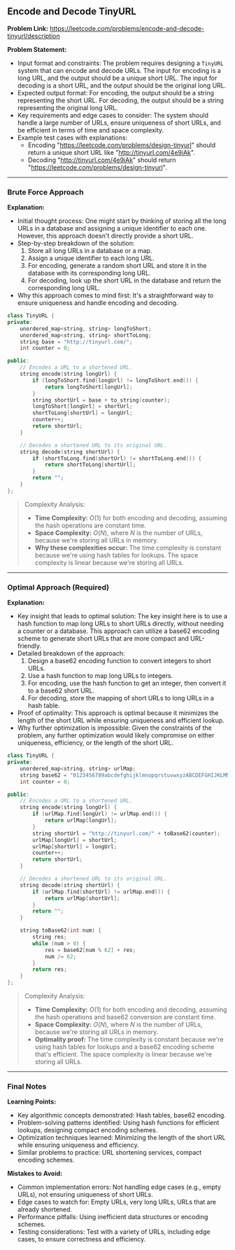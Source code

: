 ## Encode and Decode TinyURL
**Problem Link:** https://leetcode.com/problems/encode-and-decode-tinyurl/description

**Problem Statement:**
- Input format and constraints: The problem requires designing a `TinyURL` system that can encode and decode URLs. The input for encoding is a long URL, and the output should be a unique short URL. The input for decoding is a short URL, and the output should be the original long URL.
- Expected output format: For encoding, the output should be a string representing the short URL. For decoding, the output should be a string representing the original long URL.
- Key requirements and edge cases to consider: The system should handle a large number of URLs, ensure uniqueness of short URLs, and be efficient in terms of time and space complexity.
- Example test cases with explanations: 
    - Encoding "https://leetcode.com/problems/design-tinyurl" should return a unique short URL like "http://tinyurl.com/4e9iAk".
    - Decoding "http://tinyurl.com/4e9iAk" should return "https://leetcode.com/problems/design-tinyurl".

---

### Brute Force Approach
**Explanation:**
- Initial thought process: One might start by thinking of storing all the long URLs in a database and assigning a unique identifier to each one. However, this approach doesn't directly provide a short URL.
- Step-by-step breakdown of the solution:
    1. Store all long URLs in a database or a map.
    2. Assign a unique identifier to each long URL.
    3. For encoding, generate a random short URL and store it in the database with its corresponding long URL.
    4. For decoding, look up the short URL in the database and return the corresponding long URL.
- Why this approach comes to mind first: It's a straightforward way to ensure uniqueness and handle encoding and decoding.

```cpp
class TinyURL {
private:
    unordered_map<string, string> longToShort;
    unordered_map<string, string> shortToLong;
    string base = "http://tinyurl.com/";
    int counter = 0;

public:
    // Encodes a URL to a shortened URL.
    string encode(string longUrl) {
        if (longToShort.find(longUrl) != longToShort.end()) {
            return longToShort[longUrl];
        }
        string shortUrl = base + to_string(counter);
        longToShort[longUrl] = shortUrl;
        shortToLong[shortUrl] = longUrl;
        counter++;
        return shortUrl;
    }

    // Decodes a shortened URL to its original URL.
    string decode(string shortUrl) {
        if (shortToLong.find(shortUrl) != shortToLong.end()) {
            return shortToLong[shortUrl];
        }
        return "";
    }
};
```

> Complexity Analysis:
> - **Time Complexity:** $O(1)$ for both encoding and decoding, assuming the hash operations are constant time.
> - **Space Complexity:** $O(N)$, where $N$ is the number of URLs, because we're storing all URLs in memory.
> - **Why these complexities occur:** The time complexity is constant because we're using hash tables for lookups. The space complexity is linear because we're storing all URLs.

---

### Optimal Approach (Required)
**Explanation:**
- Key insight that leads to optimal solution: The key insight here is to use a hash function to map long URLs to short URLs directly, without needing a counter or a database. This approach can utilize a base62 encoding scheme to generate short URLs that are more compact and URL-friendly.
- Detailed breakdown of the approach:
    1. Design a base62 encoding function to convert integers to short URLs.
    2. Use a hash function to map long URLs to integers.
    3. For encoding, use the hash function to get an integer, then convert it to a base62 short URL.
    4. For decoding, store the mapping of short URLs to long URLs in a hash table.
- Proof of optimality: This approach is optimal because it minimizes the length of the short URL while ensuring uniqueness and efficient lookup.
- Why further optimization is impossible: Given the constraints of the problem, any further optimization would likely compromise on either uniqueness, efficiency, or the length of the short URL.

```cpp
class TinyURL {
private:
    unordered_map<string, string> urlMap;
    string base62 = "0123456789abcdefghijklmnopqrstuvwxyzABCDEFGHIJKLMNOPQRSTUVWXYZ";
    int counter = 0;

public:
    // Encodes a URL to a shortened URL.
    string encode(string longUrl) {
        if (urlMap.find(longUrl) != urlMap.end()) {
            return urlMap[longUrl];
        }
        string shortUrl = "http://tinyurl.com/" + toBase62(counter);
        urlMap[longUrl] = shortUrl;
        urlMap[shortUrl] = longUrl;
        counter++;
        return shortUrl;
    }

    // Decodes a shortened URL to its original URL.
    string decode(string shortUrl) {
        if (urlMap.find(shortUrl) != urlMap.end()) {
            return urlMap[shortUrl];
        }
        return "";
    }

    string toBase62(int num) {
        string res;
        while (num > 0) {
            res = base62[num % 62] + res;
            num /= 62;
        }
        return res;
    }
};
```

> Complexity Analysis:
> - **Time Complexity:** $O(1)$ for both encoding and decoding, assuming the hash operations and base62 conversion are constant time.
> - **Space Complexity:** $O(N)$, where $N$ is the number of URLs, because we're storing all URLs in memory.
> - **Optimality proof:** The time complexity is constant because we're using hash tables for lookups and a base62 encoding scheme that's efficient. The space complexity is linear because we're storing all URLs.

---

### Final Notes
**Learning Points:**
- Key algorithmic concepts demonstrated: Hash tables, base62 encoding.
- Problem-solving patterns identified: Using hash functions for efficient lookups, designing compact encoding schemes.
- Optimization techniques learned: Minimizing the length of the short URL while ensuring uniqueness and efficiency.
- Similar problems to practice: URL shortening services, compact encoding schemes.

**Mistakes to Avoid:**
- Common implementation errors: Not handling edge cases (e.g., empty URLs), not ensuring uniqueness of short URLs.
- Edge cases to watch for: Empty URLs, very long URLs, URLs that are already shortened.
- Performance pitfalls: Using inefficient data structures or encoding schemes.
- Testing considerations: Test with a variety of URLs, including edge cases, to ensure correctness and efficiency.